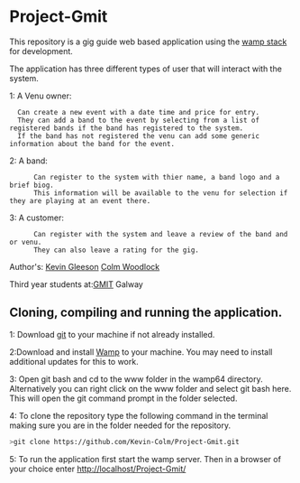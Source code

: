 # Project-Gmit

This repository is a gig guide web based application using the [wamp stack](https://bitnami.com/stack/wamp) for development.

The application has three different types of user that will interact with the system.

1: A Venu owner:
   
      Can create a new event with a date time and price for entry.
      They can add a band to the event by selecting from a list of registered bands if the band has registered to the system.
      If the band has not registered the venu can add some generic information about the band for the event.
   
2: A band:

          Can register to the system with thier name, a band logo and a brief biog.
          This information will be available to the venu for selection if they are playing at an event there.
          
3: A customer:

          Can register with the system and leave a review of the band and or venu.
          They can also leave a rating for the gig.
          
Author's: [Kevin Gleeson](https://github.com/kevgleeson78)
          [Colm Woodlock](https://github.com/cwoodlock)

Third year students at:[GMIT](http://gmit.ie) Galway

## Cloning, compiling and running the application.

1: Download [git](https://git-scm.com/downloads) to your machine if not already installed.

2:Download and install [Wamp](http://www.wampserver.com/) to your machine.
You may need to install additional updates for this to work.

3: Open git bash and cd to the www folder in the wamp64 directory.
Alternatively you can right click on the www folder and select git bash here.
This will open the git command prompt in the folder selected.
 
 4: To clone the repository type the following command in the terminal making sure you are in the folder needed for the repository.
```bash
>git clone https://github.com/Kevin-Colm/Project-Gmit.git
```
5: To run the application first start the wamp server.
Then in a browser of your choice enter [http://localhost/Project-Gmit/](http://localhost/Project-Gmit/)
